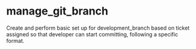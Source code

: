 # manage_git_branch
Create and perform basic set up for development_branch based on ticket assigned so that developer can start committing, following a specific format.
